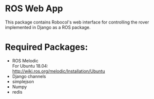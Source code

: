 # ROS Web App

This package contains Robocol's web interface for controlling the rover implemented in Django as a ROS package.

# Required Packages:

- ROS Melodic  
  For Ubuntu 18.04:  
  http://wiki.ros.org/melodic/Installation/Ubuntu
- Django channels
- simplejson
- Numpy
- redis
